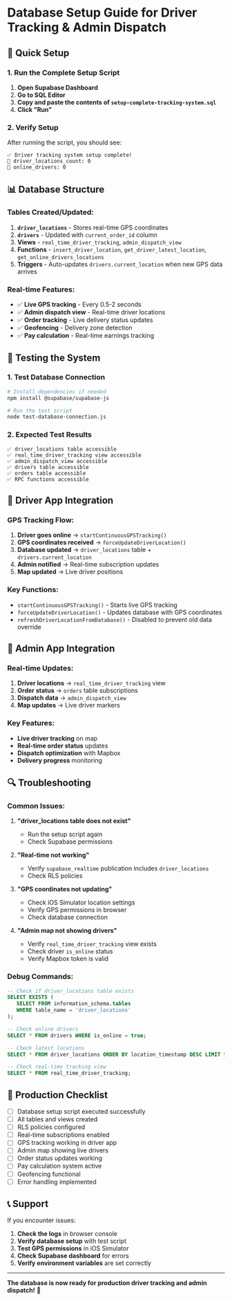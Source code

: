 # Database Setup Guide for Driver Tracking & Admin Dispatch

## 🚀 Quick Setup

### 1. Run the Complete Setup Script

1. **Open Supabase Dashboard**
2. **Go to SQL Editor**
3. **Copy and paste the contents of `setup-complete-tracking-system.sql`**
4. **Click "Run"**

### 2. Verify Setup

After running the script, you should see:
```
✅ Driver tracking system setup complete!
📍 driver_locations_count: 0
🚚 online_drivers: 0
```

## 📊 Database Structure

### Tables Created/Updated:

1. **`driver_locations`** - Stores real-time GPS coordinates
2. **`drivers`** - Updated with `current_order_id` column
3. **Views** - `real_time_driver_tracking`, `admin_dispatch_view`
4. **Functions** - `insert_driver_location`, `get_driver_latest_location`, `get_online_drivers_locations`
5. **Triggers** - Auto-updates `drivers.current_location` when new GPS data arrives

### Real-time Features:

- ✅ **Live GPS tracking** - Every 0.5-2 seconds
- ✅ **Admin dispatch view** - Real-time driver locations
- ✅ **Order tracking** - Live delivery status updates
- ✅ **Geofencing** - Delivery zone detection
- ✅ **Pay calculation** - Real-time earnings tracking

## 🔧 Testing the System

### 1. Test Database Connection

```bash
# Install dependencies if needed
npm install @supabase/supabase-js

# Run the test script
node test-database-connection.js
```

### 2. Expected Test Results

```
✅ driver_locations table accessible
✅ real_time_driver_tracking view accessible
✅ admin_dispatch_view accessible
✅ drivers table accessible
✅ orders table accessible
✅ RPC functions accessible
```

## 🚚 Driver App Integration

### GPS Tracking Flow:

1. **Driver goes online** → `startContinuousGPSTracking()`
2. **GPS coordinates received** → `forceUpdateDriverLocation()`
3. **Database updated** → `driver_locations` table + `drivers.current_location`
4. **Admin notified** → Real-time subscription updates
5. **Map updated** → Live driver positions

### Key Functions:

- `startContinuousGPSTracking()` - Starts live GPS tracking
- `forceUpdateDriverLocation()` - Updates database with GPS coordinates
- `refreshDriverLocationFromDatabase()` - Disabled to prevent old data override

## 🎯 Admin App Integration

### Real-time Updates:

1. **Driver locations** → `real_time_driver_tracking` view
2. **Order status** → `orders` table subscriptions
3. **Dispatch data** → `admin_dispatch_view`
4. **Map updates** → Live driver markers

### Key Features:

- **Live driver tracking** on map
- **Real-time order status** updates
- **Dispatch optimization** with Mapbox
- **Delivery progress** monitoring

## 🔍 Troubleshooting

### Common Issues:

1. **"driver_locations table does not exist"**
   - Run the setup script again
   - Check Supabase permissions

2. **"Real-time not working"**
   - Verify `supabase_realtime` publication includes `driver_locations`
   - Check RLS policies

3. **"GPS coordinates not updating"**
   - Check iOS Simulator location settings
   - Verify GPS permissions in browser
   - Check database connection

4. **"Admin map not showing drivers"**
   - Verify `real_time_driver_tracking` view exists
   - Check driver `is_online` status
   - Verify Mapbox token is valid

### Debug Commands:

```sql
-- Check if driver_locations table exists
SELECT EXISTS (
   SELECT FROM information_schema.tables 
   WHERE table_name = 'driver_locations'
);

-- Check online drivers
SELECT * FROM drivers WHERE is_online = true;

-- Check latest locations
SELECT * FROM driver_locations ORDER BY location_timestamp DESC LIMIT 5;

-- Check real-time tracking view
SELECT * FROM real_time_driver_tracking;
```

## 🎯 Production Checklist

- [ ] Database setup script executed successfully
- [ ] All tables and views created
- [ ] RLS policies configured
- [ ] Real-time subscriptions enabled
- [ ] GPS tracking working in driver app
- [ ] Admin map showing live drivers
- [ ] Order status updates working
- [ ] Pay calculation system active
- [ ] Geofencing functional
- [ ] Error handling implemented

## 📞 Support

If you encounter issues:

1. **Check the logs** in browser console
2. **Verify database setup** with test script
3. **Test GPS permissions** in iOS Simulator
4. **Check Supabase dashboard** for errors
5. **Verify environment variables** are set correctly

---

**The database is now ready for production driver tracking and admin dispatch!** 🚀



